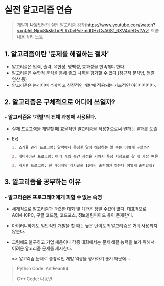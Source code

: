 # 실전 알고리즘 연습

> 개발자 **나동빈**님의 실전 알고리즘 강좌(https://www.youtube.com/watch?v=qQ5iLNjpxSk&list=PLRx0vPvlEmdDHxCvAQS1_6XV4deOwfVrz) 학습내용 정리 노트

## 1. 알고리즘이란 '문제를 해결하는 절차'

- 알고리즘은 입력, 출력, 유한성, 명백성, 효과성을 만족해야 한다.
- 알고리즘은 수학적 분석을 통해 좋고 나쁨을 평가할 수 있다.(점근적 분석법, 행렬 연산 등)
- 알고리즘은 논리이며 수학이고 실질적인 개발에 적용되는 기초적인 아이디어이다.

## 2. 알고리즘은 구체적으로 어디에 쓰일까?

### - 알고리즘은 '개발'의 전체 과정에 사용된다.

- 실제 프로그램을 개발할 때 효율적인 알고리즘을 적용함으로써 원하는 결과를 도출

- Ex)

  ```markdown
  1. 스케쥴 관리 프로그램: 달력에서 특정한 달에 해당하는 일 수는 어떻게 구할까?
  
  2. 내비게이션 프로그램: 여러 개의 중간 지점을 거쳐서 특정 지점으로 갈 때 가장 빠른 길은 무엇일까?
  
  3. 게시판 프로그램: 한 페이지당 게시글을 10개씩 출력해야 하는데 어떻게 출력할까?
  ```



## 3. 알고리즘을 공부하는 이유

### - 알고리즘은 프로그래머에게 피할 수 없는 숙명

- 세계적으로 알고리즘과 관련한 대회 및 기관은 정말 수없이 많다. 대표적으로 ACM-ICPC, 구글 코드잼, 코드포스, 정보올림피아드 등이 존재한다.

- 아이러니하게도 일반적인 개발을 할 때는 높은 난이도의 알고리즘은 거의 사용되지 않는다.

- 그럼에도 불구하고 기업 채용이나 각종 대회에서는 문제 해결 능력을 보기 위해서 어려운 알고리즘 문제를 제시한다.

  => 알고리즘 문제로 종합적인 개발 역량을 평가하기 좋기 때문에...



> Python Code: AntBean94
>
> C++ Code: 나동빈
